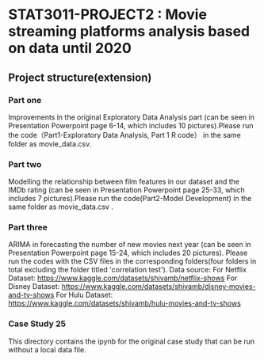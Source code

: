 # STAT3011-PROJECT2 : Movie streaming platforms analysis based on data until 2020

## Project structure(extension)

### Part one 
Improvements in the original Exploratory Data Analysis part (can be seen in Presentation Powerpoint page 6-14, which includes 10 pictures).Please run the code（Part1-Exploratory Data Analysis, Part 1 R code） in the same folder as movie_data.csv.

### Part two 
Modelling the relationship between film features in our dataset and the IMDb rating (can be seen in Presentation Powerpoint page 25-33, which includes 7 pictures).Please run the code(Part2-Model Development) in the same folder as movie_data.csv  .

### Part three 
ARIMA in forecasting the number of new movies next year (can be seen in Presentation Powerpoint page 15-24, which includes 20 pictures). Please run the codes with the CSV files in the corresponding folders(four folders in total excluding the folder titled 'correlation test'). 
Data source:
For Netflix Dataset:
https://www.kaggle.com/datasets/shivamb/netflix-shows
For Disney Dataset:
https://www.kaggle.com/datasets/shivamb/disney-movies-and-tv-shows
For Hulu Dataset:
https://www.kaggle.com/datasets/shivamb/hulu-movies-and-tv-shows 

### Case Study 25
This directory contains the ipynb for the original case study that can be run without a local data file.

